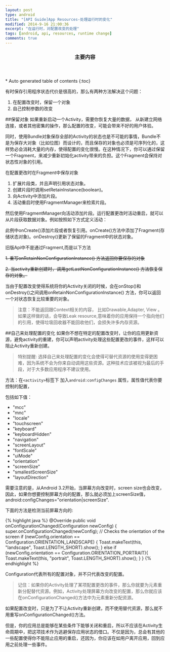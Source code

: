 ```yaml
---
layout: post
type: android
title: "[API Guide]App Resources-处理运行时的变化"
modified: 2014-9-16 21:00:36
excerpt: "在运行时，对配置改变的处理"
tags: [android, api, resources, runtime change]
comments: true
---
```

<section id="table-of-contents" class="toc">
  <header>
    <h3>主要内容</h3>
  </header>
<div id="drawer" markdown="1">
*  Auto generated table of contents
{:toc}
</div>
</section><!-- /#table-of-contents -->

有时保存引用程序状态代价是很高的，那么有两种方法解决这个问题：

1. 在配置改变时，保留一个对象
2. 自己控制参数的改变

##保留对象
如果重新启动一个Activity，需要你恢复大量的数据， 从新建立网络连接，或者其他密集的操作，那么配置的改变，可能会带来不好的用户体验。

同时，使用Bundle对象保存全部的Activity的状态也是不可能的事情，Bundle不是为保存大对象（比如位图）而设计的，而且保存的对象也必须是可序列化的，这样势必会消耗大量的内存，使得配置的变化很慢。在这种情况下，你可以通过保留一个Fragment，来减少重新初始化activity带来的负担。这个Fragment会保持对状态性对象的引用。

在配置更改时在Fragment中保存对象

1. 扩展片段类，并且声明引用状态对象。
2. 创建片段时调用setRetainInstance(boolean)。
3. 向Activity中添加片段。
4. 活动重启时使用FragmentManager来检索片段。

<script src="https://gist.github.com/chiemy/2a8f10cc32886cf40c24.js?file=RetainedFragment.java"></script>

然后使用FragmentManager向活动添加片段。运行配置更改时活动重启，就可以从片段获取数据对象。例如按照如下方式定义活动：

<script src="https://gist.github.com/chiemy/2a8f10cc32886cf40c24.js?file=MyActivity.java"></script>

此例中onCreate()添加片段或者恢复引用。onCreate()方法中添加了Fragment(存储状态对象)。onDestroy()更新了保留的Fragment中的状态对象。

旧版Api中不是通过Fragment,而是以下方法

<s>1. 重写onRetainNonConfigurationInstance() 方法返回你要保存的对象</s>

<s>2. 当activity重新创建时，调用getLastNonConfigurationInstance() 方法恢复保存的对象。</s>


当由于配置改变使得系统将你的Activity关闭的时候，会在onStop()和onDestroy()之间调用onRetainNonConfigurationInstance() 方法，你可以返回一个对状态恢复比较重要的对象。

>注意：不能返回跟Context相关的内容， 比如Drawable,Adapter, View 。如果这样做的话，会导致Leak resource,意味着你的应用保持一个指向他们的引用，使得垃圾回收器不能回收他们，会损失许多内存资源。

##自己来处理配置的变化
如果你不想在特定的配置改变时，让你的应用更新资源，避免activity的重建，你可以声明activity处理这些配置更改的事件，这样可以阻止Activity重新创建。

>特别提醒: 选择自己来处理配置的变化会使得可替代资源的使用变得更困难，因为系统不会为你来自动调用这些资源。这种技术应该被视为最后的手段，对于大多数应用程序不建议使用。

方法：在`<activity>`标签下 加入`android:configChanges` 属性，属性值代表你要控制的配置，

包括如下值：

- "mcc"
- "mnc"
- "locale"
- "touchscreen"
- "keyboard"
- "keyboardHidden"
- "navigation"
- "screenLayout"
- "fontScale"
- "uiMode"
- "orientation"
- "screenSize"
- "smallestScreenSize"
- "layoutDirection"

需要注意的是，从Android 3.2开始，当屏幕方向改变时，screen size也会改变，因此，如果你想要控制屏幕方向的配置，那么就必须加上screenSize值，android:configChanges="orientation|screenSize".

下面的方法是检测当前屏幕方向的:

{% highlight java %}
@Override
public void onConfigurationChanged(Configuration newConfig) {
 	super.onConfigurationChanged(newConfig);
 	// Checks the orientation of the screen
 	if (newConfig.orientation == Configuration.ORIENTATION_LANDSCAPE) {
 		Toast.makeText(this, "landscape", Toast.LENGTH_SHORT).show();
 	} else if (newConfig.orientation == Configuration.ORIENTATION_PORTRAIT){
 		Toast.makeText(this, "portrait", Toast.LENGTH_SHORT).show();
 	}
}
{% endhighlight %}

Configuration代表所有的配置对象，并不只代表改变的配置。

>记住：如果你的Activity处理了某项配置更改的事件，那么你就要为元素重新分配替代资源。例如，Activity处理屏幕方向改变的配置，那么你就应该在onConfigurationChanged()方法中为元素重新分配资源。

如果配置改变时，只是为了不让Activity重新创建，而不使用替代资源，那么就不用重写onConfigurationChanged()方法。

但是，你的应用总是能够在某些条件下能够关闭和重启，所以不应该在Activity生命周期中，把这项技术作为逃避保存应用状态的借口。不仅是因为，总会有其他的一些配置使得你不能阻止应用的重启，还因为，你应该在如用户离开应用，回到应用之前处理一些事件。